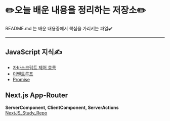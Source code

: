 # ✏️오늘 배운 내용을 정리하는 저장소✏️

README.md 는 배운 내용중에서 핵심을 가리키는 파일✔️

---

## JavaScript 지식✍️

- [자바스크립트 제어 흐름](JavaScript/자바스크립트%20제어%20흐름.md)
- [이벤트루프](JavaScript/이벤트%20루프.md)
- [Promise](JavaScript/Promise.md)

## Next.js App-Router
**ServerComponent, ClientComponent, ServerActions**  
[NextJS_Study_Repo](https://github.com/toris-dev/Next.js_study)

